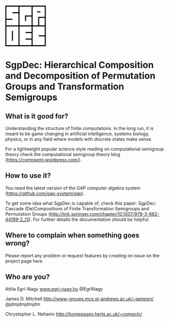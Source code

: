 ![SgpDec logo](https://github.com/egri-nagy/sgpdec/blob/master/doc/logo128x128.png)
# SgpDec: Hierarchical Composition and Decomposition of Permutation Groups and Transformation Semigroups

## What is it good for?
Understanding the structure of finite computations. In the long run, it is meant to be game changing in artificial intelligence, systems biology, physics, or in any field where models with discrete states make sense.

For a lightweight popular science style reading on computational semigroup theory check the computational semigroup theory blog (https://compsemi.wordpress.com/).

## How to use it?

You need the latest version of the GAP computer algebra system (https://github.com/gap-system/gap).

To get some idea what SgpDec is capable of, check this paper: SgpDec: Cascade (De)Compositions of Finite Transformation Semigroups and Permutation Groups (http://link.springer.com/chapter/10.1007/978-3-662-44199-2_13). For further details the documentation should be helpful.

## Where to complain when something goes wrong?

Please report any problem or request features by creating on issue on the project page here.

## Who are you?

Attila Egri-Nagy www.egri-nagy.hu @EgriNagy

James D. Mitchell http://www-groups.mcs.st-andrews.ac.uk/~jamesm/ @jdmjdmjdmjdm 

Chrystopher L. Nehaniv http://homepages.herts.ac.uk/~comqcln/
